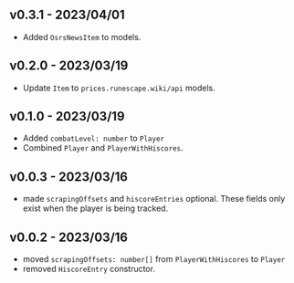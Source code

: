 ## v0.3.1 - 2023/04/01

- Added `OsrsNewsItem` to models.

## v0.2.0 - 2023/03/19

- Update `Item` to `prices.runescape.wiki/api` models.

## v0.1.0 - 2023/03/19

- Added `combatLevel: number` to `Player`
- Combined `Player` and `PlayerWithHiscores`.

## v0.0.3 - 2023/03/16

- made `scrapingOffsets` and `hiscoreEntries` optional. These fields only exist when the player is being tracked.

## v0.0.2 - 2023/03/16

- moved `scrapingOffsets: number[]` from `PlayerWithHiscores` to `Player`
- removed `HiscoreEntry` constructor.
